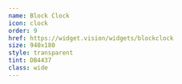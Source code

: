 ```yaml
---
name: Block Clock
icon: clock
order: 9
href: https://widget.vision/widgets/blockclock
size: 940x180
style: transparent
tint: DB4437
class: wide
---
```



